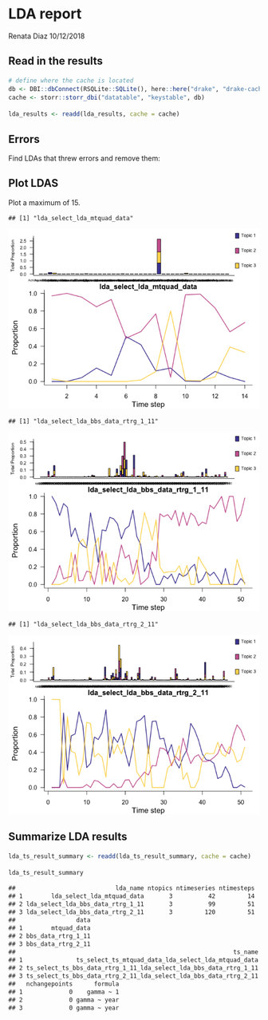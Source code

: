 LDA report
================
Renata Diaz
10/12/2018

Read in the results
-------------------

``` r
# define where the cache is located
db <- DBI::dbConnect(RSQLite::SQLite(), here::here("drake", "drake-cache.sqlite"))
cache <- storr::storr_dbi("datatable", "keystable", db)

lda_results <- readd(lda_results, cache = cache)
```

Errors
------

Find LDAs that threw errors and remove them:

Plot LDAS
---------

Plot a maximum of 15.

    ## [1] "lda_select_lda_mtquad_data"

![](lda_report_files/figure-markdown_github/plot%20LDA-1.png)

    ## [1] "lda_select_lda_bbs_data_rtrg_1_11"

![](lda_report_files/figure-markdown_github/plot%20LDA-2.png)

    ## [1] "lda_select_lda_bbs_data_rtrg_2_11"

![](lda_report_files/figure-markdown_github/plot%20LDA-3.png)

Summarize LDA results
---------------------

``` r
lda_ts_result_summary <- readd(lda_ts_result_summary, cache = cache)

lda_ts_result_summary
```

    ##                            lda_name ntopics ntimeseries ntimesteps
    ## 1        lda_select_lda_mtquad_data       3          42         14
    ## 2 lda_select_lda_bbs_data_rtrg_1_11       3          99         51
    ## 3 lda_select_lda_bbs_data_rtrg_2_11       3         120         51
    ##                 data
    ## 1        mtquad_data
    ## 2 bbs_data_rtrg_1_11
    ## 3 bbs_data_rtrg_2_11
    ##                                                             ts_name
    ## 1               ts_select_ts_mtquad_data_lda_select_lda_mtquad_data
    ## 2 ts_select_ts_bbs_data_rtrg_1_11_lda_select_lda_bbs_data_rtrg_1_11
    ## 3 ts_select_ts_bbs_data_rtrg_2_11_lda_select_lda_bbs_data_rtrg_2_11
    ##   nchangepoints      formula
    ## 1             0    gamma ~ 1
    ## 2             0 gamma ~ year
    ## 3             0 gamma ~ year
